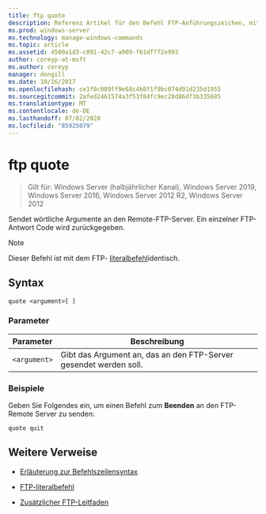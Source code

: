 ```yaml
---
title: ftp quote
description: Referenz Artikel für den Befehl FTP-Anführungszeichen, mit dem wörtliche Argumente an den Remote-FTP-Server gesendet werden.
ms.prod: windows-server
ms.technology: manage-windows-commands
ms.topic: article
ms.assetid: 4500a1d3-c091-42c7-a909-f61df7f2e993
author: coreyp-at-msft
ms.author: coreyp
manager: dongill
ms.date: 10/16/2017
ms.openlocfilehash: ce1f0c009ff9e68c4b8f1f9bc074d91d235d1955
ms.sourcegitcommit: 2afed2461574a3f53f84fc9ec28d86df3b335685
ms.translationtype: MT
ms.contentlocale: de-DE
ms.lasthandoff: 07/02/2020
ms.locfileid: "85925079"
---
```

# <a name="ftp-quote"></a>ftp quote

> Gilt für: Windows Server (halbjährlicher Kanal), Windows Server 2019, Windows Server 2016, Windows Server 2012 R2, Windows Server 2012

Sendet wörtliche Argumente an den Remote-FTP-Server. Ein einzelner FTP-Antwort Code wird zurückgegeben.

> [!NOTE]
> Dieser Befehl ist mit dem FTP- [literalbefehl](ftp-literal_1.md)identisch.

## <a name="syntax"></a>Syntax

```
quote <argument>[ ]
```

### <a name="parameters"></a>Parameter

| Parameter | Beschreibung |
| --------- | ----------- |
| `<argument>` | Gibt das Argument an, das an den FTP-Server gesendet werden soll. |

### <a name="examples"></a>Beispiele

Geben Sie Folgendes ein, um einen Befehl zum **Beenden** an den FTP-Remote Server zu senden:

```
quote quit
```

## <a name="additional-references"></a>Weitere Verweise

- [Erläuterung zur Befehlszeilensyntax](command-line-syntax-key.md)

- [FTP-literalbefehl](ftp-literal_1.md)

- [Zusätzlicher FTP-Leitfaden](https://docs.microsoft.com/previous-versions/orphan-topics/ws.10/cc756013(v=ws.10))